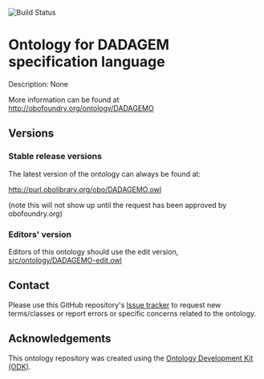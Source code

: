 
![Build Status](https://github.com/OpenLHS/DADAGEMO/actions/workflows/qc.yml/badge.svg)
# Ontology for DADAGEM specification language

Description: None

More information can be found at http://obofoundry.org/ontology/DADAGEMO

## Versions

### Stable release versions

The latest version of the ontology can always be found at:

http://purl.obolibrary.org/obo/DADAGEMO.owl

(note this will not show up until the request has been approved by obofoundry.org)

### Editors' version

Editors of this ontology should use the edit version, [src/ontology/DADAGEMO-edit.owl](src/ontology/DADAGEMO-edit.owl)

## Contact

Please use this GitHub repository's [Issue tracker](https://github.com/OpenLHS/DADAGEMO/issues) to request new terms/classes or report errors or specific concerns related to the ontology.

## Acknowledgements

This ontology repository was created using the [Ontology Development Kit (ODK)](https://github.com/INCATools/ontology-development-kit).